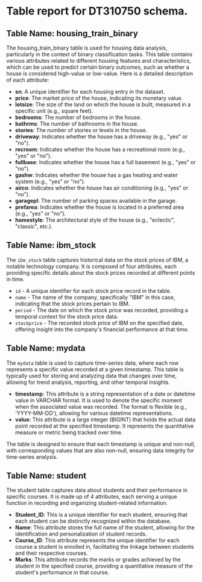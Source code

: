 # Table report for DT310750 schema.

## Table Name: housing_train_binary

The housing_train_binary table is used for housing data analysis, particularly in the context of binary classification tasks. This table contains various attributes related to different housing features and characteristics, which can be used to predict certain binary outcomes, such as whether a house is considered high-value or low-value. Here is a detailed description of each attribute:

- **sn**: A unique identifier for each housing entry in the dataset.
- **price**: The market price of the house, indicating its monetary value.
- **lotsize**: The size of the land on which the house is built, measured in a specific unit (e.g., square feet).
- **bedrooms**: The number of bedrooms in the house.
- **bathrms**: The number of bathrooms in the house.
- **stories**: The number of stories or levels in the house.
- **driveway**: Indicates whether the house has a driveway (e.g., "yes" or "no").
- **recroom**: Indicates whether the house has a recreational room (e.g., "yes" or "no").
- **fullbase**: Indicates whether the house has a full basement (e.g., "yes" or "no").
- **gashw**: Indicates whether the house has a gas heating and water system (e.g., "yes" or "no").
- **airco**: Indicates whether the house has air conditioning (e.g., "yes" or "no").
- **garagepl**: The number of parking spaces available in the garage.
- **prefarea**: Indicates whether the house is located in a preferred area (e.g., "yes" or "no").
- **homestyle**: The architectural style of the house (e.g., "eclectic", "classic", etc.).


## Table Name: ibm_stock

The `ibm_stock` table captures historical data on the stock prices of IBM, a notable technology company. It is composed of four attributes, each providing specific details about the stock prices recorded at different points in time.

- `id` - A unique identifier for each stock price record in the table.
- `name` - The name of the company, specifically "IBM" in this case, indicating that the stock prices pertain to IBM.
- `period` - The date on which the stock price was recorded, providing a temporal context for the stock price data.
- `stockprice` - The recorded stock price of IBM on the specified date, offering insight into the company's financial performance at that time.


## Table Name: mydata

The `mydata` table is used to capture time-series data, where each row represents a specific value recorded at a given timestamp. This table is typically used for storing and analyzing data that changes over time, allowing for trend analysis, reporting, and other temporal insights.

- **timestamp**: This attribute is a string representation of a date or datetime value in VARCHAR format. It is used to denote the specific moment when the associated value was recorded. The format is flexible (e.g., 'YYYY-MM-DD'), allowing for various datetime representations.
- **value**: This attribute is a large integer (BIGINT) that holds the actual data point recorded at the specified timestamp. It represents the quantitative measure or metric being tracked over time.

The table is designed to ensure that each timestamp is unique and non-null, with corresponding values that are also non-null, ensuring data integrity for time-series analysis.


## Table Name: student

The student table captures data about students and their performance in specific courses. It is made up of 4 attributes, each serving a unique function in recording and organizing student-related information.

- **Student_ID**: This is a unique identifier for each student, ensuring that each student can be distinctly recognized within the database.
- **Name**: This attribute stores the full name of the student, allowing for the identification and personalization of student records.
- **Course_ID**: This attribute represents the unique identifier for each course a student is enrolled in, facilitating the linkage between students and their respective courses.
- **Marks**: This attribute records the marks or grades achieved by the student in the specified course, providing a quantitative measure of the student's performance in that course.


